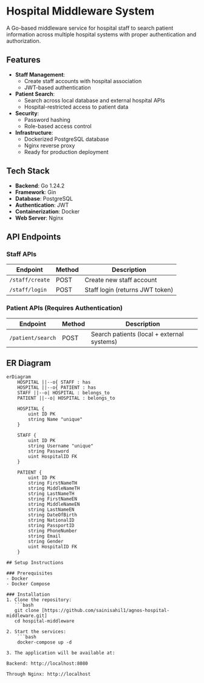 # Hospital Middleware System

A Go-based middleware service for hospital staff to search patient information across multiple hospital systems with proper authentication and authorization.

## Features

- **Staff Management**:
  - Create staff accounts with hospital association
  - JWT-based authentication
- **Patient Search**:
  - Search across local database and external hospital APIs
  - Hospital-restricted access to patient data
- **Security**:
  - Password hashing
  - Role-based access control
- **Infrastructure**:
  - Dockerized PostgreSQL database
  - Nginx reverse proxy
  - Ready for production deployment

## Tech Stack

- **Backend**: Go 1.24.2
- **Framework**: Gin
- **Database**: PostgreSQL
- **Authentication**: JWT
- **Containerization**: Docker
- **Web Server**: Nginx

## API Endpoints

### Staff APIs
| Endpoint | Method | Description |
|----------|--------|-------------|
| `/staff/create` | POST | Create new staff account |
| `/staff/login` | POST | Staff login (returns JWT token) |

### Patient APIs (Requires Authentication)
| Endpoint | Method | Description |
|----------|--------|-------------|
| `/patient/search` | POST | Search patients (local + external systems) |


## ER Diagram

```mermaid
erDiagram
    HOSPITAL ||--o{ STAFF : has
    HOSPITAL ||--o{ PATIENT : has
    STAFF ||--o| HOSPITAL : belongs_to
    PATIENT ||--o| HOSPITAL : belongs_to

    HOSPITAL {
        uint ID PK
        string Name "unique"
    }

    STAFF {
        uint ID PK
        string Username "unique"
        string Password
        uint HospitalID FK
    }

    PATIENT {
        uint ID PK
        string FirstNameTH
        string MiddleNameTH
        string LastNameTH
        string FirstNameEN
        string MiddleNameEN
        string LastNameEN
        string DateOfBirth
        string NationalID
        string PassportID
        string PhoneNumber
        string Email
        string Gender
        uint HospitalID FK
    }

## Setup Instructions

### Prerequisites
- Docker
- Docker Compose

### Installation
1. Clone the repository:
   ```bash
   git clone [https://github.com/sainisahil1/agnos-hospital-middleware.git]
   cd hospital-middleware

2. Start the services:
    ```bash
    docker-compose up -d

3. The application will be available at:

Backend: http://localhost:8080

Through Nginx: http://localhost